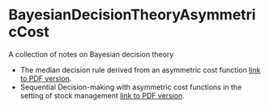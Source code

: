 # BayesianDecisionTheoryAsymmetricCost
A collection of notes on Bayesian decision theory
- The median decision rule derived from an asymmetric cost function [link to PDF version](docs/MedianDecisionRule/document.pdf).
- Sequential Decision-making with asymmetric cost functions in the setting of stock management [link to PDF version](docs/SequentialDecisionMaking/document.pdf).